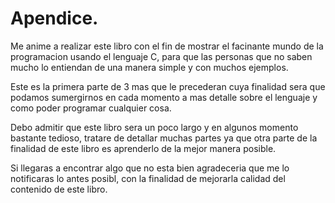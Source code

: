 
# Apendice.
Me anime a realizar este libro con el fin de mostrar el facinante mundo de la programacion usando el lenguaje C, para que las personas que no saben mucho lo entiendan de una manera simple y con muchos ejemplos.

Este es la primera parte de 3 mas que le precederan cuya finalidad sera que podamos sumergirnos en cada momento a mas detalle sobre el lenguaje y como poder programar cualquier cosa.

Debo admitir que este libro sera un poco largo y en algunos momento bastante tedioso, tratare de detallar muchas partes ya que otra parte de la finalidad de este libro es aprenderlo de la mejor manera posible.

Si llegaras a encontrar algo que no esta bien agradeceria que me lo notificaras lo antes posibl, con la finalidad de mejorarla calidad del contenido de este libro.